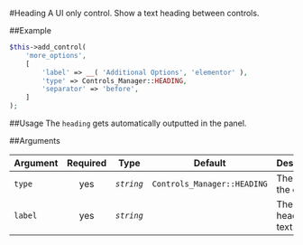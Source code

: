 #Heading
A UI only control. Show a text heading between controls.

##Example
```php
$this->add_control(
    'more_options',
    [
        'label' => __( 'Additional Options', 'elementor' ),
        'type' => Controls_Manager::HEADING,
        'separator' => 'before',
    ]
);
```

##Usage
The `heading` gets automatically outputted in the panel.

##Arguments

Argument       | Required   | Type         | Default                      | Description
------------   | :--------: | :------:     | ---------------------------- | ---------------------------------------------
`type`         | yes        | *`string`*   | `Controls_Manager::HEADING`  | The type of the control
`label`        | yes        | *`string`*   |                              | The heading text